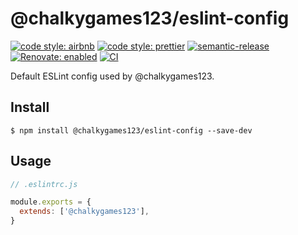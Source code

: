 # @chalkygames123/eslint-config

[![code style: airbnb](https://img.shields.io/badge/code_style-airbnb-ff5a5f?logo=airbnb&logoColor=fff)](https://github.com/airbnb/javascript)
[![code style: prettier](https://img.shields.io/badge/code_style-prettier-ff69b4?logo=prettier&logoColor=fff)](https://github.com/prettier/prettier)
[![semantic-release](https://img.shields.io/badge/semantic--release-enabled-brightgreen?logo=semantic-release)](https://github.com/semantic-release/semantic-release)
[![Renovate: enabled](https://img.shields.io/badge/Renovate-enabled-brightgreen?logo=RenovateBot&logoColor=fff)](https://renovatebot.com/)
[![CI](https://github.com/chalkygames123/eslint-config/actions/workflows/ci.yml/badge.svg)](https://github.com/chalkygames123/eslint-config/actions/workflows/ci.yml)

Default ESLint config used by @chalkygames123.

## Install

```shell
$ npm install @chalkygames123/eslint-config --save-dev
```

## Usage

```javascript
// .eslintrc.js

module.exports = {
  extends: ['@chalkygames123'],
}
```
